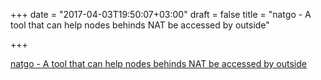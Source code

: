 +++
date = "2017-04-03T19:50:07+03:00"
draft = false
title = "natgo - A tool that can help nodes behinds NAT be accessed by outside"

+++

<p><a href="https://github.com/kaneg/natgo">natgo - A tool that can help nodes behinds NAT be accessed by outside</a></p>